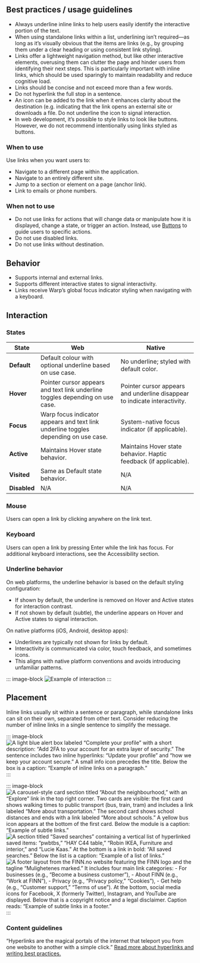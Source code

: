 ## Best practices / usage guidelines

- Always underline inline links to help users easily identify the interactive portion of the text.
- When using standalone links within a list, underlining isn’t required—as long as it’s visually obvious that the items are links (e.g., by grouping them under a clear heading or using consistent link styling).
- Links offer a lightweight navigation method, but like other interactive elements, overusing them can clutter the page and hinder users from identifying their next steps. This is particularly important with inline links, which should be used sparingly to maintain readability and reduce cognitive load.
- Links should be concise and not exceed more than a few words.
- Do not hyperlink the full stop in a sentence.
- An icon can be added to the link when it enhances clarity about the destination (e.g. indicating that the link opens an external site or downloads a file. Do not underline the icon to signal interaction.
- In web development, it’s possible to style links to look like buttons. However, we do not recommend intentionally using links styled as buttons.

### When to use

Use links when you want users to:

- Navigate to a different page within the application.
- Navigate to an entirely different site.
- Jump to a section or element on a page (anchor link).
- Link to emails or phone numbers.

### When not to use

- Do not use links for actions that will change data or manipulate how it is displayed, change a state, or trigger an action. Instead, use [Buttons](../button/index.md) to guide users to specific actions.
- Do not use disabled links.
- Do not use links without destination.

## Behavior

- Supports internal and external links.
- Supports different interactive states to signal interactivity.
- Links receive Warp’s global focus indicator styling when navigating with a keyboard.

## Interaction

### States

| **State**    | **Web**                                                                             | **Native**                                                                |
| ------------ | ----------------------------------------------------------------------------------- | ------------------------------------------------------------------------- |
| **Default**  | Default colour with optional underline based on use case.                           | No underline; styled with default color.                                  |
| **Hover**    | Pointer cursor appears and text link underline toggles depending on use case.       | Pointer cursor appears and underline disappear to indicate interactivity. |
| **Focus**    | Warp focus indicator appears and text link underline toggles depending on use case. | System-native focus indicator (if applicable).                            |
| **Active**   | Maintains Hover state behavior.                                                     | Maintains Hover state behavior. Haptic feedback (if applicable).          |
| **Visited**  | Same as Default state behavior.                                                     | N/A                                                                       |
| **Disabled** | N/A                                                                                 | N/A                                                                       |

### Mouse

Users can open a link by clicking anywhere on the link text.

### Keyboard

Users can open a link by pressing Enter while the link has focus. For additional keyboard interactions, see the Accessibility section.

### Underline behavior

On web platforms, the underline behavior is based on the default styling configuration:

- If shown by default, the underline is removed on Hover and Active states for interaction contrast.
- If not shown by default (subtle), the underline appears on Hover and Active states to signal interaction.

On native platforms (iOS, Android, desktop apps):

- Underlines are typically not shown for links by default.
- Interactivity is communicated via color, touch feedback, and sometimes icons.
- This aligns with native platform conventions and avoids introducing unfamiliar patterns.

::: image-block
![Example of interaction](/components/link/link-interaction.svg)
:::

## Placement

Inline links usually sit within a sentence or paragraph, while standalone links can sit on their own, separated from other text. Consider reducing the number of inline links in a single sentence to simplify the message.

::: image-block
![A light blue alert box labeled “Complete your profile” with a short description: “Add 2FA to your account for an extra layer of security.” The sentence includes two inline hyperlinks: “Update your profile” and “how we keep your account secure.” A small info icon precedes the title. Below the box is a caption: “Example of inline links on a paragraph.”](/components/link/link-placement-1.svg) 
:::

::: image-block
![A carousel-style card section titled “About the neighbourhood,” with an “Explore” link in the top right corner. Two cards are visible: the first card shows walking times to public transport (bus, train, tram) and includes a link labeled “More about transportation.” The second card shows school distances and ends with a link labeled “More about schools.” A yellow bus icon appears at the bottom of the first card. Below the module is a caption: “Example of subtle links.”](/components/link/link-placement-2.svg) 
<br />
![A section titled “Saved searches” containing a vertical list of hyperlinked saved items: “pwbtbs,” “HAY C44 table,” “Robin IKEA, Furniture and interior,” and “Lucie Kaas.” At the bottom is a link in bold: “All saved searches.” Below the list is a caption: “Example of a list of links.”](/components/link/link-placement-3.svg) 
<br />
![A footer layout from the FINN.no website featuring the FINN logo and the tagline “Mulighetenes marked.” It includes four main link categories: - For businesses (e.g., “Become a business customer”), - About FINN (e.g., “Work at FINN”), - Privacy (e.g., “Privacy policy,” “Cookies”), - Get help (e.g., “Customer support,” “Terms of use”). At the bottom, social media icons for Facebook, X (formerly Twitter), Instagram, and YouTube are displayed. Below that is a copyright notice and a legal disclaimer. Caption reads: “Example of subtle links in a footer.”](/components/link/link-placement-4.svg)
:::

### Content guidelines
“Hyperlinks are the magical portals of the internet that teleport you from one website to another with a simple click.” [Read more about hyperlinks and writing best practices.](https://www.astro-contentguide.com/05b2d7be6/p/370a5d-hyperlinks)
